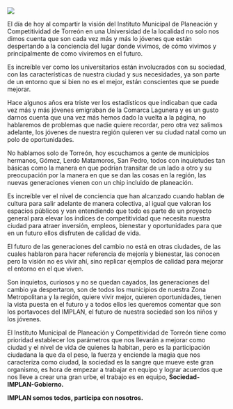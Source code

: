 
<div style="margin-bottom:8px"><img class="img-responsive" src="generaciones-cambio/presentacion-universitarios.jpg"></div>

El día de hoy al compartir la visión del Instituto Municipal de Planeación y Competitividad de Torreón en una Universidad de la localidad no solo nos dimos cuenta que son cada vez más y más lo jóvenes que están despertando a la conciencia del lugar donde vivimos, de cómo vivimos y principalmente de como viviremos en el futuro.

Es increíble ver como los universitarios están involucrados con su sociedad, con las características de nuestra ciudad y sus necesidades, ya son parte de un entorno que si bien no es el mejor, están conscientes que se puede mejorar.

Hace algunos años era triste ver los estadísticos que indicaban que cada vez más y más jóvenes emigraban de la Comarca Lagunera y es un gusto darnos cuenta que una vez más hemos dado la vuelta a  la página, no hablaremos de problemas que nadie quiere recordar, pero otra vez salimos adelante, los jóvenes de nuestra región quieren ver su ciudad natal como un polo de oportunidades.

No hablamos solo de Torreón, hoy escuchamos a gente de municipios hermanos, Gómez, Lerdo Matamoros, San Pedro, todos con inquietudes tan básicas como la manera en que podrían transitar de un lado a otro y su preocupación por la manera en que se dan las cosas en la región, las nuevas generaciones vienen con un chip incluido de planeación.

Es increíble ver el nivel de conciencia que han alcanzado cuando hablan de cultura para salir adelante de manera colectiva, al igual que valoran los espacios públicos y van entendiendo que todo es parte de un proyecto general para elevar los índices de competitividad que necesita nuestra ciudad para atraer inversión, empleos, bienestar y oportunidades para que en un futuro ellos disfruten de calidad de vida.

El futuro de las generaciones del cambio no está en otras ciudades, de las cuales hablaron para hacer referencia de mejoría y bienestar, las conocen pero la visión no es vivir ahí, sino replicar ejemplos de calidad para mejorar el entorno en el que viven.

Son inquietos, curiosos y no se quedan cayados, las generaciones del cambio ya despertaron, son de todos los municipios de nuestra Zona Metropolitana y la región, quiere vivir mejor, quieren oportunidades, tienen la vista puesta en el futuro y a todos ellos les queremos comentar que son los portavoces del IMPLAN, el futuro de nuestra sociedad son los niños y los jóvenes.

El Instituto Municipal de Planeación y Competitividad de Torreón tiene como prioridad establecer los parámetros que nos llevarán a mejorar como ciudad y el nivel de vida de quienes la habitan, pero es la participación ciudadana la que da el peso, la fuerza y enciende la magia que nos caracteriza como ciudad, la sociedad es la sangre que mueve este gran organismo, es hora de empezar a trabajar en equipo y lograr acuerdos que nos lleve a crear una gran urbe, el trabajo es en equipo, **Sociedad-IMPLAN-Gobierno.**

**IMPLAN somos todos, participa con nosotros.**
